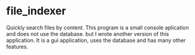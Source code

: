 # file_indexer
Quickly search files by content. This program is a small console aplication and does not use the database. but I wrote another version of this application. It is a gui application, uses the database and has many other features.
